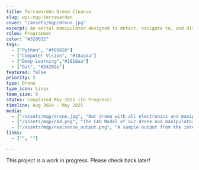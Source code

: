 ```yaml
---
title: Terrawarden Drone Cleanup
slug: wpi-mqp-terrawarden
cover: "/assets/mqp/drone.jpg"
excerpt: An aerial manipulator designed to detect, navigate to, and dispose of garbage.
roles: Programmer
color: "#320032"
tags:
  - ["Python", "#f89820"]
  - ["Computer Vision", "#18aaaa"]
  - ["Deep Learning","#1818aa"]
  - ["Git", "#24292e"]
featured: false
priority: 5
type: Drone
type_icon: Linux
team_size: 6
status: Completed May 2025 (In Progress)
timeline: Aug 2024 - May 2025
media:
  - ["/assets/mqp/drone.jpg", "Our drone with all electronics and manipulator attached"]
  - ["/assets/mqp/cad.png", "The CAD Model of our drone and manipulator"]
  - ["/assets/mqp/realsense_output.png", "A sample output from the intel realsense camera"]
links:
  - ["", ""]

---
```


This project is a work in progress. Please check back later!